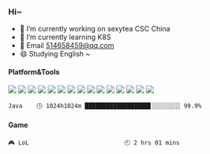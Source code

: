 ### Hi~

- 🔭 I’m currently working on sexytea CSC China
- 🌱 I’m currently learning K8S
- 💬 Email 514658459@qq.com
- 😄 Studying English ~

#### Platform&Tools
[![](https://img.shields.io/badge/-Windows10-fcc624?style=flat-square&logo=Windows10&logoColor=white)](https://www.baidu.com/)
[![](https://img.shields.io/badge/-IDEA-fcc624?style=flat-square&logo=IDEA&logoColor=white)](https://www.baidu.com/)
[![](https://img.shields.io/badge/-Linux-fcc624?style=flat-square&logo=Linux&logoColor=white)](https://www.baidu.com/)
[![](https://img.shields.io/badge/-Java-f7e018?style=flat-square&logo=Java&logoColor=white)](https://www.baidu.com/)
[![](https://img.shields.io/badge/-Docker-2496ED?style=flat-square&logo=docker&logoColor=ffffff)](https://www.baidu.com/)
[![](https://img.shields.io/badge/-Spring-E34F26?style=flat-square&logo=Spring&logoColor=white)](https://www.baidu.com/)
[![](https://img.shields.io/badge/-SpringBoot-E34F26?style=flat-square&logo=SpringBoot&logoColor=green)](https://www.baidu.com/)
[![](https://img.shields.io/badge/-SpringCloudAlibaba-E34F26?style=flat-square&logo=SpringCloudAlibaba&logoColor=green)](https://www.baidu.com/)
[![](https://img.shields.io/badge/-Redis-E34F26?style=flat-square&logo=Redis&logoColor=green)](https://www.baidu.com/)
[![](https://img.shields.io/badge/-RocketMQ-E34F26?style=flat-square&logo=RocketMQ&logoColor=green)](https://www.baidu.com/)
[![](https://img.shields.io/badge/-DevOps-E34F26?style=flat-square&logo=DevOps&logoColor=green)](https://www.baidu.com/)
[![](https://img.shields.io/badge/-微信小程序-E34F26?style=flat-square&logo=微信小程序&logoColor=green)](https://www.baidu.com/)
[![](https://img.shields.io/badge/-按键精灵-E34F26?style=flat-square&logo=按键精灵&logoColor=green)](https://www.baidu.com/)
[![](https://img.shields.io/badge/-Vue-E34F26?style=flat-square&logo=Vue&logoColor=green)](https://www.baidu.com/)
[![](https://img.shields.io/badge/-JavaScript-f7e018?style=flat-square&logo=javascript&logoColor=white)](https://www.baidu.com/)

```text
Java    🕓 1024h1024m ██████████████████▋░░░░░░░░ 99.9%
```

#### Game
```text
🎮 LoL                           🕘 2 hrs 01 mins
```
